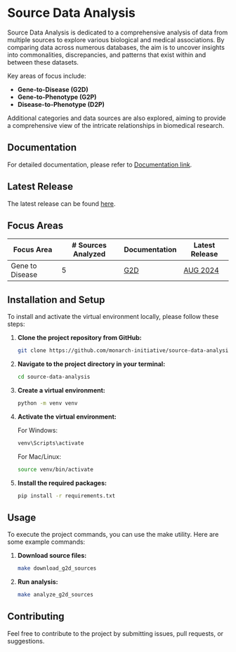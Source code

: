 # Source Data Analysis

Source Data Analysis is dedicated to a comprehensive analysis of data from multiple sources to explore various biological and medical associations. By comparing data across numerous databases, the aim is to uncover insights into commonalities, discrepancies, and patterns that exist within and between these datasets.

Key areas of focus include:
- **Gene-to-Disease (G2D)**
- **Gene-to-Phenotype (G2P)**
- **Disease-to-Phenotype (D2P)**

Additional categories and data sources are also explored, aiming to provide a comprehensive view of the intricate relationships in biomedical research.

## Documentation

For detailed documentation, please refer to [Documentation link](https://monarch-initiative.github.io/source-data-analysis/).

## Latest Release

The latest release can be found [here](https://github.com/monarch-initiative/source-data-analysis/releases).

## Focus Areas

| Focus Area        | # Sources Analyzed | Documentation                                                         | Latest Release        |
|-------------------|--------------------|-----------------------------------------------------------------------|------------------------|
| Gene to Disease   | 5                  | [G2D](https://monarch-initiative.github.io/source-data-analysis/g2d) |  [AUG 2024](https://github.com/monarch-initiative/source-data-analysis/releases/tag/2024-08-13) |

## Installation and Setup

To install and activate the virtual environment locally, please follow these steps:

1. **Clone the project repository from GitHub:**

   ```bash
   git clone https://github.com/monarch-initiative/source-data-analysis.git

2. **Navigate to the project directory in your terminal:**

    ```bash
    cd source-data-analysis

3. **Create a virtual environment:**

    ```bash
    python -m venv venv

4. **Activate the virtual environment:**

    For Windows:
    ```bash
    venv\Scripts\activate
     ```
    For Mac/Linux:
    ```bash
    source venv/bin/activate

5. **Install the required packages:**

    ```bash
    pip install -r requirements.txt

## Usage
To execute the project commands, you can use the make utility. Here are some example commands:

1. **Download source files:**

    ```bash
    make download_g2d_sources

2. **Run analysis:**

    ```bash
    make analyze_g2d_sources

## Contributing
Feel free to contribute to the project by submitting issues, pull requests, or suggestions.
